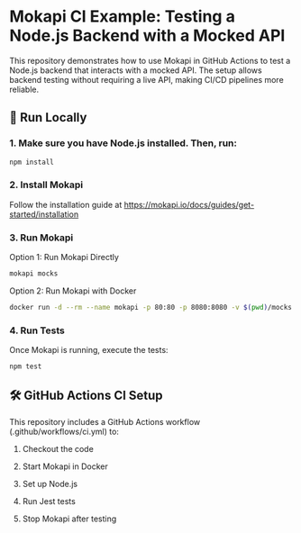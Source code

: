 # Mokapi CI Example: Testing a Node.js Backend with a Mocked API

This repository demonstrates how to use Mokapi in GitHub Actions to test a Node.js backend that interacts with a mocked API. The setup allows backend testing without requiring a live API, making CI/CD pipelines more reliable.

## 🚀 Run Locally

### 1. Make sure you have Node.js installed. Then, run:

```bash
npm install
```

### 2. Install Mokapi

Follow the installation guide at https://mokapi.io/docs/guides/get-started/installation

### 3. Run Mokapi

Option 1: Run Mokapi Directly
```bash
mokapi mocks
```

Option 2: Run Mokapi with Docker
```bash
docker run -d --rm --name mokapi -p 80:80 -p 8080:8080 -v $(pwd)/mocks:/etc/mokapi/configs --env MOKAPI_PROVIDERS_FILE_DIRECTORY=/etc/mokapi/configs mokapi/mokapi:latest
```

### 4. Run Tests
Once Mokapi is running, execute the tests:
```bash
npm test
```

## 🛠 GitHub Actions CI Setup

This repository includes a GitHub Actions workflow (.github/workflows/ci.yml) to:

1. Checkout the code

2. Start Mokapi in Docker

3. Set up Node.js

4. Run Jest tests

5. Stop Mokapi after testing

